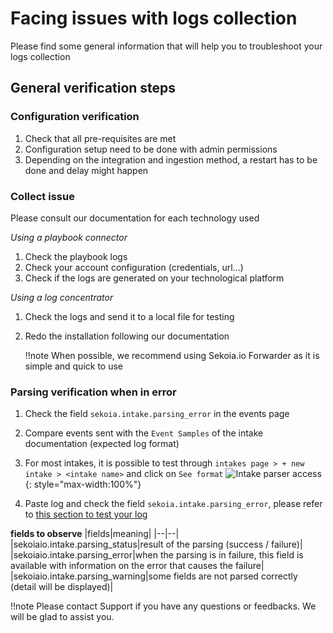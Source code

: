 # Facing issues with logs collection

Please find some general information that will help you to troubleshoot your logs collection

## General verification steps

### Configuration verification

1. Check that all pre-requisites are met
2. Configuration setup need to be done with admin permissions
3. Depending on the integration and ingestion method, a restart has to be done and delay might happen

### Collect issue

Please consult our documentation for each technology used

*Using a playbook connector*
1. Check the playbook logs
2. Check your account configuration (credentials, url...)
3. Check if the logs are generated on your technological platform

*Using a log concentrator*
1. Check the logs and send it to a local file for testing
2. Redo the installation following our documentation

   !!note
   When possible, we recommend using Sekoia.io Forwarder as it is simple and quick to use

### Parsing verification when in error

1. Check the field `sekoia.intake.parsing_error` in the events page
2. Compare events sent with the `Event Samples` of the intake documentation (expected log format)
3. For most intakes, it is possible to test through `intakes page > + new intake > <intake name>` and click on `See format`
![Intake parser access](/assets/operation_center/intakes/Intake_parser_access.png){: style="max-width:100%"}

4. Paste log and check the field `sekoia.intake.parsing_error`, please refer to [this section to test your log](https://docs.sekoia.io/xdr/features/collect/intakes/#panel-overview)

**fields to observe**
|fields|meaning|
|--|--|
|sekoiaio.intake.parsing_status|result of the parsing (success / failure)|
|sekoiaio.intake.parsing_error|when the parsing is in failure, this field is available with information on the error that causes the failure|
|sekoiaio.intake.parsing_warning|some fields are not parsed correctly (detail will be displayed)|

   !!note
   Please contact Support if you have any questions or feedbacks. We will be glad to assist you.
